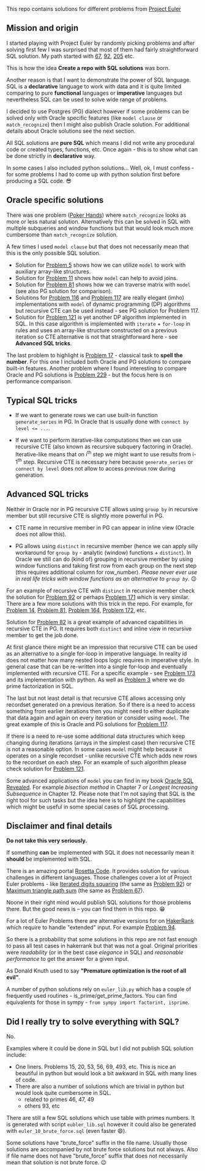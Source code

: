 This repo contains solutions for different problems from [Project Euler](https://projecteuler.net/archives)

## Mission and origin

I started playing with Project Euler by randomly picking problems and after solving first few I was surprised that most of them had fairly straightforward SQL solution. My path started with [67](https://projecteuler.net/problem=67), [92](https://projecteuler.net/problem=92), [205](https://projecteuler.net/problem=205) etc.

This is how the idea **Create a repo with SQL solutions** was born.

Another reason is that I want to demonstrate the power of SQL language.
SQL is a **declarative** language to work with data and it is quite limited comparing to pure **functional** languages or **imperative** languages but nevertheless SQL can be used to solve wide range of problems.

I decided to use Postgres (PG) dialect however if some problems can be solved only with Oracle specific features (like `model clause` or `match_recognize`) then I might also publish Oracle solution. For additional details about Oracle solutions see the next section.

All SQL solutions are **pure SQL** which means I did not write any procedural code or created types, functions, etc. Once again - this is to show what can be done strictly in **declarative** way.

In some cases I also included python solutions... Well, ok, I must confess - for some problems I had to come up with python solution first before producing a SQL code. :sunglasses:

## Oracle specific solutions

There was one problem ([Poker Hands](https://projecteuler.net/problem=54)) where `match_recognize` looks as more or less natural solution. Alternatively this can be solved in SQL with multiple subqueries and window functions but that would look much more cumbersome than `match_recognize` solution.

A few times I used `model clause` but that does not necessarily mean that this is the only possible SQL solution.
* Solution for [Problem 5](https://projecteuler.net/problem=5) shows how we can utilize `model` to work with auxiliary array-like structures.
* Solution for [Problem 11](https://projecteuler.net/problem=11) shows how `model` can help to avoid joins.
* Solution for [Problem 81](https://projecteuler.net/problem=81) shows how we can traverse matrix with `model` (see also PG solution for comparison).
* Solutions for [Problem 116](https://projecteuler.net/problem=116) and [Problem 117](https://projecteuler.net/problem=117) are really elegant (imho) implementations with `model` of dynamic programming (DP) algorithms but recursive CTE can be used instead - see PG solution for Problem 117.
* Solution for [Problem 121](https://projecteuler.net/problem=121) is yet another DP algorithm implemented in SQL. In this case algorithm is implemented with `iterate` + `for-loop` in rules and uses an array-like structure constructed on a previous iteration so CTE alternative is not that straightforward here - see **Advanced SQL tricks**.

The last problem to highlight is [Problem 17](https://projecteuler.net/problem=17) - classical task to **spell the number**. For this one I included both Oracle and PG solutions to compare built-in features. Another problem where I found interesting to compare Oracle and PG solutions is [Problem 229](https://projecteuler.net/problem=229) - but the focus here is on performance comparison.

## Typical SQL tricks

* If we want to generate rows we can use built-in function `generate_series` in PG.
In Oracle that is usually done with `connect by level <= ...`.

* If we want to perform iterative-like computations then we can use recursive CTE (also known as recursive subquery factoring in Oracle).
Iterative-like means that on i<sup>th</sup> step we might want to use results from i-1<sup>th</sup> step. Recursive CTE is necessary here because `generate_series` or `connect by level` does not allow to access previous row during generation.

## Advanced SQL tricks

Neither in Oracle nor in PG recursive CTE allows using `group by` in recursive member but still recursive CTE is slightly more powerful in PG.

* CTE name in recursive member in PG can appear in inline view (Oracle does not allow this).

* PG allows using `distinct` in recursive member (hence we can apply silly workaround for `group by` - analytic (window) functions + `distinct`). In Oracle we still can do (kind of) grouping in recursive member by using window functions and taking first row from each group on the next step (this requires additional column for row_number). *Please never ever use in real life tricks with window functions as an alternative to `group by`*. :wink:

For an example of recursive CTE with `distinct` in recursive member check the solution for [Problem 92](https://projecteuler.net/problem=92) or perhaps [Problem 171](https://projecteuler.net/problem=171) which is very similar. There are a few more solutions with this trick in the repo. For example, for [Problem 14](https://projecteuler.net/problem=14),  [Problem 81](https://projecteuler.net/problem=81), [Problem 164](https://projecteuler.net/problem=164), [Problem 172](https://projecteuler.net/problem=172), etc.

Solution for [Problem 82](https://projecteuler.net/problem=82) is a great example of advanced capabilities in recursive CTE in PG. It requires both `distinct` and inline view in recursive member to get the job done.

At first glance there might be an impression that recursive CTE can be used as an alternative to a single for-loop in imperative language. In reality id does not matter how many nested loops logic requires in imperative style. In general case that can be re-written into a single for-loop and eventually implemented with recursive CTE. For a specific example - see [Problem 173](https://projecteuler.net/problem=173) and its implementation with python. As well as [Problem 3](https://projecteuler.net/problem=3) where we do prime factorization in SQL.

The last but not least detail is that recursive CTE allows accessing only recordset generated on a previous iteration. So if there is a need to access something from earlier iterations then you might need to either duplicate that data again and again on every iteration or consider using `model`. The great example of this is Oracle and PG solutions for [Problem 117](https://projecteuler.net/problem=117).

If there is a need to re-use some additional data structures which keep changing during iterations (arrays in the simplest case) then recursive CTE is not a reasonable option. In some cases `model` might help because it operates on a single recordset - unlike recursive CTE which adds new rows to the recordset on each step. For an example of such algorithm please check solution for [Problem 121](https://projecteuler.net/problem=121).

Some advanced applications of `model` you can find in my book [Oracle SQL Revealed](https://link.springer.com/book/10.1007/978-1-4842-3372-6). For example *bisection method* in Chapter 7 or *Longest Increasing Subsequence* in Chapter 12. Please note that I'm not saying that SQL is the right tool for such tasks but the idea here is to highlight the capabilities which might be useful in some special cases of SQL processing.

## Disclaimer and final details

**Do not take this very seriously.**

If something **can** be implemented with SQL it does not necessarily mean it **should** be implemented with SQL.

There is an amazing portal [Rosetta Code](https://rosettacode.org/wiki/Rosetta_Code). It provides solution for various challenges in different languages. Those challenges cover a lot of Project Euler problems - like [Iterated digits squaring](https://rosettacode.org/wiki/Iterated_digits_squaring) (the same as [Problem 92](https://projecteuler.net/problem=92)) or [Maximum triangle path sum](https://rosettacode.org/wiki/Maximum_triangle_path_sum) (the same as [Problem 67](https://projecteuler.net/problem=67)).

Noone in their right mind would publish SQL solutions for those problems there. But the good news is – you can find them in this repo. :grin:

For a lot of Euler Problems there are alternative versions for on [HakerRank](https://www.hackerrank.com/contests/projecteuler/challenges) which require to handle "extended" input.
For example [Problem 94](https://www.hackerrank.com/contests/projecteuler/challenges/euler094/problem).

So there is a probability that some solutions in this repo are not fast enough to pass all test cases in hakerrank but that was not a goal.
Original priorities were *readability* (or in the best case *elegance* in SQL) and *reasonable performance* to get the answer for a given input.

As Donald Knuth used to say **"Premature optimization is the root of all evil"**.

A number of python solutions rely on `euler_lib.py` which has a couple of frequently used routines - is_prime/get_prime_factors. You can find equivalents for those in sympy -
`from sympy import factorint, isprime`.

## Did I really try to solve everything with SQL?

No.

Examples where it could be done in SQL but I did not publish SQL solution include:
* One liners. Problems 15, 20, 53, 56, 69, 493, etc. This is nice an beautiful in python but would look a bit awkward in SQL with many lines of code.
* There are also a number of solutions which are trivial in python but would look quite cumbersome in SQL.
    * related to primes 46, 47, 49 
    * others 93, etc

There are still a few SQL solutions which use table with primes numbers. It is generated with script `eubler_lib.sql` however it could also be generated with `euler_10_brute_force.sql` (even faster :smile:). 

Some solutions have "brute_force" suffix in the file name. Usually those solutions are accompanied by not brute force solutions but not always. Also if file name does not have "brute_force" suffix that does not necessarily mean that solution is not brute force. :wink: